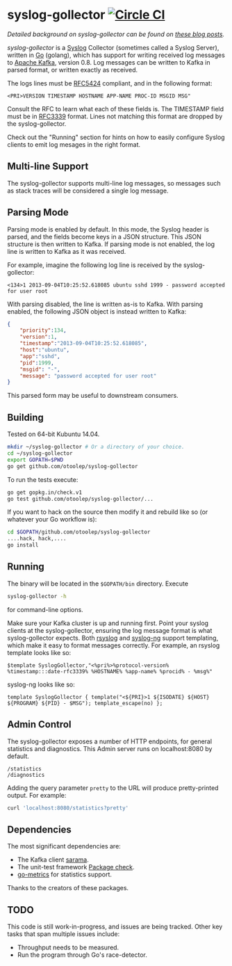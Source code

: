 syslog-gollector [![Circle CI](https://circleci.com/gh/otoolep/syslog-gollector/tree/master.svg?style=svg)](https://circleci.com/gh/otoolep/syslog-gollector/tree/master)
========

*Detailed background on syslog-gollector can be found on [these blog posts](http://www.philipotoole.com/tag/syslog-gollector/).*

*syslog-gollector* is a [Syslog](https://en.wikipedia.org/wiki/Syslog) Collector (sometimes called a Syslog Server), written in [Go](http://golang.org/) (golang), which has support for writing received log messages to [Apache Kafka](https://kafka.apache.org/), version 0.8. Log messages can be written to Kafka in parsed format, or written exactly as received.

The logs lines must be [RFC5424](http://tools.ietf.org/html/rfc5424) compliant, and in the following format:

    <PRI>VERSION TIMESTAMP HOSTNAME APP-NAME PROC-ID MSGID MSG"

Consult the RFC to learn what each of these fields is. The TIMESTAMP field must be in [RFC3339](http://www.ietf.org/rfc/rfc3339.txt) format. Lines not matching this format are dropped by the syslog-gollector.

Check out the "Running" section for hints on how to easily configure Syslog clients to emit log mesages in the right format.

Multi-line Support
------------
The syslog-gollector supports multi-line log messages, so messages such as stack traces will be considered a single log message.

Parsing Mode
------------
Parsing mode is enabled by default. In this mode, the Syslog header is parsed, and the fields become keys in a JSON structure. This JSON structure is then written to Kafka. If parsing mode is not enabled, the log line is written to Kafka as it was received.

For example, imagine the following log line is received by the syslog-gollector:

    <134>1 2013-09-04T10:25:52.618085 ubuntu sshd 1999 - password accepted for user root

With parsing disabled, the line is written as-is to Kafka. With parsing enabled, the following JSON object is instead written to Kafka:

```json
{
    "priority":134,
    "version":1,
    "timestamp":"2013-09-04T10:25:52.618085",
    "host":"ubuntu",
    "app":"sshd",
    "pid":1999,
    "msgid": "-",
    "message": "password accepted for user root"
}
```

This parsed form may be useful to downstream consumers.

Building
------------
Tested on 64-bit Kubuntu 14.04.

```bash
mkdir ~/syslog-gollector # Or a directory of your choice.
cd ~/syslog-gollector
export GOPATH=$PWD
go get github.com/otoolep/syslog-gollector
```

To run the tests execute:
```bash
go get gopkg.in/check.v1
go test github.com/otoolep/syslog-gollector/...
```

If you want to hack on the source then modify it and rebuild like so (or whatever your Go workflow is):

```bash
cd $GOPATH/github.com/otoolep/syslog-gollector
....hack, hack,....
go install
```

Running
------------
The binary will be located in the ```$GOPATH/bin``` directory. Execute

```bash
syslog-gollector -h
```

for command-line options.

Make sure your Kafka cluster is up and running first. Point your syslog clients at the syslog-gollector, ensuring the log message format is what syslog-gollector expects. Both [rsyslog](http://www.rsyslog.com/) and [syslog-ng](http://www.balabit.com/network-security/syslog-ng) support templating, which make it easy to format messages correctly. For example, an rsyslog template looks like so:

    $template SyslogGollector,"<%pri%>%protocol-version% %timestamp:::date-rfc3339% %HOSTNAME% %app-name% %procid% - %msg%"

syslog-ng looks like so:

    template SyslogGollector { template("<${PRI}>1 ${ISODATE} ${HOST} ${PROGRAM} ${PID} - $MSG"); template_escape(no) };

Admin Control
------------
The syslog-gollector exposes a number of HTTP endpoints, for general statistics and diagnostics. This Admin server runs on localhost:8080 by default.

    /statistics
    /diagnostics

Adding the query parameter `pretty` to the URL will produce pretty-printed output. For example:

```bash
curl 'localhost:8080/statistics?pretty'
```

Dependencies
------------
The most significant dependencies are:

* The Kafka client [sarama](https://github.com/Shopify/sarama).
* The unit-test framework [Package check](https://gopkg.in/check.v1).
* [go-metrics](https://github.com/rcrowley/go-metrics) for statistics support.

Thanks to the creators of these packages.

TODO
------------
This code is still work-in-progress, and issues are being tracked. Other key tasks that span multiple issues include:

* Throughput needs to be measured.
* Run the program through Go's race-detector.
